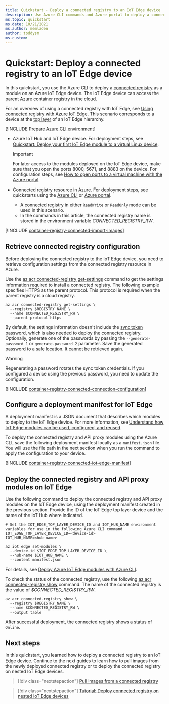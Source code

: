 ```yaml
---
title: Quickstart - Deploy a connected registry to an IoT Edge device
description: Use Azure CLI commands and Azure portal to deploy a connected Azure container registry to an Azure IoT Edge device.
ms.topic: quickstart
ms.date: 10/21/2021
ms.author: memladen
author: toddysm
ms.custom:
---
```


# Quickstart: Deploy a connected registry to an IoT Edge device

In this quickstart, you use the Azure CLI to deploy a [connected registry](intro-connected-registry.md) as a module on an Azure IoT Edge device. The IoT Edge device can access the parent Azure container registry in the cloud.

For an overview of using a connected registry with IoT Edge, see [Using connected registry with Azure IoT Edge](overview-connected-registry-and-iot-edge.md). This scenario corresponds to a device at the [top layer](overview-connected-registry-and-iot-edge.md#top-layer) of an IoT Edge hierarchy. 


[!INCLUDE [Prepare Azure CLI environment](../../includes/azure-cli-prepare-your-environment.md)]
* Azure IoT Hub and IoT Edge device. For deployment steps, see [Quickstart: Deploy your first IoT Edge module to a virtual Linux device](../iot-edge/quickstart-linux.md).
  > [!IMPORTANT]
  > For later access to the modules deployed on the IoT Edge device, make sure that you open the ports 8000, 5671, and 8883 on the device. For configuration steps, see [How to open ports to a virtual machine with the Azure portal](../virtual-machines/windows/nsg-quickstart-portal.md). 

* Connected registry resource in Azure. For deployment steps, see quickstarts using the [Azure CLI][quickstart-connected-registry-cli] or [Azure portal][quickstart-connected-registry-portal]. 

    * A connected registry in either `ReadWrite` or `ReadOnly` mode can be used in this scenario. 
    * In the commands in this article, the connected registry name is stored in the environment variable *CONNECTED_REGISTRY_RW*.

[!INCLUDE [container-registry-connected-import-images](../../includes/container-registry-connected-import-images.md)]

## Retrieve connected registry configuration

Before deploying the connected registry to the IoT Edge device, you need to retrieve configuration settings from the connected registry resource in Azure.

Use the [az acr connected-registry get-settings][az-acr-connected-registry-get-settings] command to get the settings information required to install a connected registry. The following example specifies HTTPS as the parent protocol. This protocol is required when the parent registry is a cloud registry.

```azurecli
az acr connected-registry get-settings \
  --registry $REGISTRY_NAME \
  --name $CONNECTED_REGISTRY_RW \
  --parent-protocol https
```

By default, the settings information doesn't include the [sync token](overview-connected-registry-access.md#sync-token) password, which is also needed to deploy the connected registry. Optionally, generate one of the passwords by passing the `--generate-password 1` or `generate-password 2` parameter. Save the generated password to a safe location. It cannot be retrieved again.

> [!WARNING]
> Regenerating a password rotates the sync token credentials. If you configured a device using the previous password, you need to update the configuration.

[!INCLUDE [container-registry-connected-connection-configuration](../../includes/container-registry-connected-connection-configuration.md)]

## Configure a deployment manifest for IoT Edge

A deployment manifest is a JSON document that describes which modules to deploy to the IoT Edge device. For more information, see [Understand how IoT Edge modules can be used, configured, and reused](../iot-edge/module-composition.md).

To deploy the connected registry and API proxy modules using the Azure CLI, save the following deployment manifest locally as a `manifest.json` file. You will use the file path in the next section when you run the command to apply the configuration to your device.

[!INCLUDE [container-registry-connected-iot-edge-manifest](../../includes/container-registry-connected-iot-edge-manifest.md)]

## Deploy the connected registry and API proxy modules on IoT Edge

Use the following command to deploy the connected registry and API proxy modules on the IoT Edge device, using the deployment manifest created in the previous section. Provide the ID of the IoT Edge top layer device and the name of the IoT Hub where indicated.

```azurecli
# Set the IOT_EDGE_TOP_LAYER_DEVICE_ID and IOT_HUB_NAME environment variables for use in the following Azure CLI command
IOT_EDGE_TOP_LAYER_DEVICE_ID=<device-id>
IOT_HUB_NAME=<hub-name>

az iot edge set-modules \
  --device-id $IOT_EDGE_TOP_LAYER_DEVICE_ID \
  --hub-name $IOT_HUB_NAME \
  --content manifest.json
```

For details, see [Deploy Azure IoT Edge modules with Azure CLI](../iot-edge/how-to-deploy-modules-cli.md).

To check the status of the connected registry, use the following [az acr connected-registry show][az-acr-connected-registry-show] command. The name of the connected registry is the value of *$CONNECTED_REGISTRY_RW*.

```azurecli
az acr connected-registry show \
  --registry $REGISTRY_NAME \
  --name $CONNECTED_REGISTRY_RW \
  --output table
```

After successful deployment, the connected registry shows a status of `Online`.

## Next steps

In this quickstart, you learned how to deploy a connected registry to an IoT Edge device. Continue to the next guides to learn how to pull images from the newly deployed connected registry or to deploy the connected registry on nested IoT Edge devices.


> [!div class="nextstepaction"]
> [Pull images from a connected registry][pull-images-from-connected-registry]

> [!div class="nextstepaction"]
> [Tutorial: Deploy connected registry on nested IoT Edge devices][tutorial-connected-registry-nested]

<!-- LINKS - internal -->
[az-acr-connected-registry-get-settings]: /cli/azure/acr/connected-registry/install#az_acr_connected_registry_get_settings
[az-acr-connected-registry-show]: /cli/azure/acr/connected-registr#az_acr_connected_registry_show
[az-acr-import]:/cli/azure/acr#az_acr_import
[az-acr-token-credential-generate]: /cli/azure/acr/token/credential?#az_acr_token_credential_generate
[container-registry-intro]: container-registry-intro.md
[pull-images-from-connected-registry]: pull-images-from-connected-registry.md
[quickstart-connected-registry-cli]: quickstart-connected-registry-cli.md
[quickstart-connected-registry-portal]: quickstart-connected-registry-portal.md
[tutorial-connected-registry-nested]: tutorial-deploy-connected-registry-nested-iot-edge-cli.md